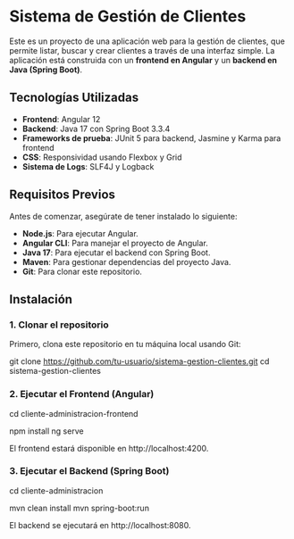 # Sistema de Gestión de Clientes

Este es un proyecto de una aplicación web para la gestión de clientes, que permite listar, buscar y crear clientes a través de una interfaz simple. La aplicación está construida con un **frontend en Angular** y un **backend en Java (Spring Boot)**.

## Tecnologías Utilizadas

- **Frontend**: Angular 12
- **Backend**: Java 17 con Spring Boot 3.3.4
- **Frameworks de prueba**: JUnit 5 para backend, Jasmine y Karma para frontend
- **CSS**: Responsividad usando Flexbox y Grid
- **Sistema de Logs**: SLF4J y Logback

## Requisitos Previos

Antes de comenzar, asegúrate de tener instalado lo siguiente:

- **Node.js**: Para ejecutar Angular.
- **Angular CLI**: Para manejar el proyecto de Angular.
- **Java 17**: Para ejecutar el backend con Spring Boot.
- **Maven**: Para gestionar dependencias del proyecto Java.
- **Git**: Para clonar este repositorio.

## Instalación

### 1. Clonar el repositorio

Primero, clona este repositorio en tu máquina local usando Git:


git clone https://github.com/tu-usuario/sistema-gestion-clientes.git
cd sistema-gestion-clientes



### 2. Ejecutar el Frontend (Angular)

cd cliente-administracion-frontend

npm install
ng serve

El frontend estará disponible en http://localhost:4200.


###  3.  Ejecutar el Backend (Spring Boot)

cd cliente-administracion

mvn clean install
mvn spring-boot:run

El backend se ejecutará en http://localhost:8080.
